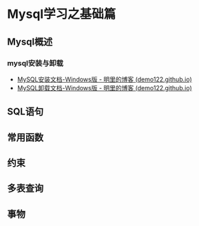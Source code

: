 # Mysql学习之基础篇


## Mysql概述

### mysql安装与卸载

- [MySQL安装文档-Windows版 - 明里的博客 (demo122.github.io)](https://demo122.github.io/mysql安装/)
- [MySQL卸载文档-Windows版 - 明里的博客 (demo122.github.io)](https://demo122.github.io/mysql卸载文档-windows版/)

## SQL语句

## 常用函数

## 约束

## 多表查询

## 事物


